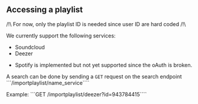 ## Accessing a playlist

/!\ For now, only the playlist ID is needed since user ID are hard coded /!\

We currently support the following services:
* Soundcloud
* Deezer
- Spotify is implemented but not yet supported since the oAuth is broken.

A search can be done by sending a ```GET``` request on the search endpoint ```/importplaylist/name_service````

Example:
```GET /importplaylist/deezer?id=943784415````